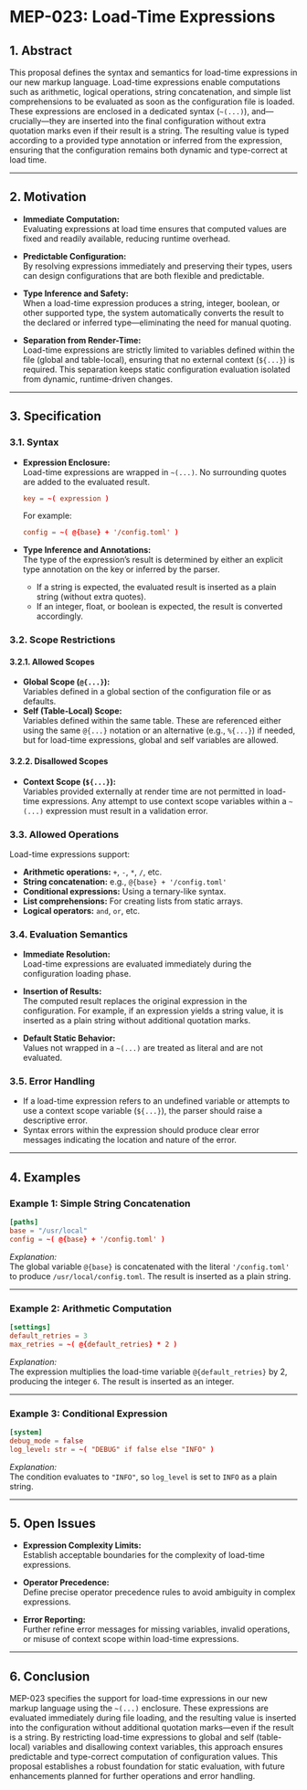 # MEP-023: Load-Time Expressions

## 1. Abstract

This proposal defines the syntax and semantics for load-time expressions in our new markup language. Load-time expressions enable computations such as arithmetic, logical operations, string concatenation, and simple list comprehensions to be evaluated as soon as the configuration file is loaded. These expressions are enclosed in a dedicated syntax (`~(...)`), and—crucially—they are inserted into the final configuration without extra quotation marks even if their result is a string. The resulting value is typed according to a provided type annotation or inferred from the expression, ensuring that the configuration remains both dynamic and type-correct at load time.

---

## 2. Motivation

- **Immediate Computation:**  
  Evaluating expressions at load time ensures that computed values are fixed and readily available, reducing runtime overhead.

- **Predictable Configuration:**  
  By resolving expressions immediately and preserving their types, users can design configurations that are both flexible and predictable.

- **Type Inference and Safety:**  
  When a load-time expression produces a string, integer, boolean, or other supported type, the system automatically converts the result to the declared or inferred type—eliminating the need for manual quoting.

- **Separation from Render-Time:**  
  Load-time expressions are strictly limited to variables defined within the file (global and table-local), ensuring that no external context (`${...}`) is required. This separation keeps static configuration evaluation isolated from dynamic, runtime-driven changes.

---

## 3. Specification

### 3.1. Syntax

- **Expression Enclosure:**  
  Load-time expressions are wrapped in `~(...)`. No surrounding quotes are added to the evaluated result.
  ```toml
  key = ~( expression )
  ```
  For example:
  ```toml
  config = ~( @{base} + '/config.toml' )
  ```

- **Type Inference and Annotations:**  
  The type of the expression’s result is determined by either an explicit type annotation on the key or inferred by the parser.  
  - If a string is expected, the evaluated result is inserted as a plain string (without extra quotes).
  - If an integer, float, or boolean is expected, the result is converted accordingly.

### 3.2. Scope Restrictions

#### 3.2.1. Allowed Scopes

- **Global Scope (`@{...}`):**  
  Variables defined in a global section of the configuration file or as defaults.  
- **Self (Table-Local) Scope:**  
  Variables defined within the same table. These are referenced either using the same `@{...}` notation or an alternative (e.g., `%{...}`) if needed, but for load-time expressions, global and self variables are allowed.

#### 3.2.2. Disallowed Scopes

- **Context Scope (`${...}`):**  
  Variables provided externally at render time are not permitted in load-time expressions. Any attempt to use context scope variables within a `~(...)` expression must result in a validation error.

### 3.3. Allowed Operations

Load-time expressions support:
- **Arithmetic operations:** `+`, `-`, `*`, `/`, etc.
- **String concatenation:** e.g., `@{base} + '/config.toml'`
- **Conditional expressions:** Using a ternary-like syntax.
- **List comprehensions:** For creating lists from static arrays.
- **Logical operators:** `and`, `or`, etc.

### 3.4. Evaluation Semantics

- **Immediate Resolution:**  
  Load-time expressions are evaluated immediately during the configuration loading phase.

- **Insertion of Results:**  
  The computed result replaces the original expression in the configuration. For example, if an expression yields a string value, it is inserted as a plain string without additional quotation marks.

- **Default Static Behavior:**  
  Values not wrapped in a `~(...)` are treated as literal and are not evaluated.

### 3.5. Error Handling

- If a load-time expression refers to an undefined variable or attempts to use a context scope variable (`${...}`), the parser should raise a descriptive error.
- Syntax errors within the expression should produce clear error messages indicating the location and nature of the error.

---

## 4. Examples

### Example 1: Simple String Concatenation

```toml
[paths]
base = "/usr/local"
config = ~( @{base} + '/config.toml' )
```

*Explanation:*  
The global variable `@{base}` is concatenated with the literal `'/config.toml'` to produce `/usr/local/config.toml`. The result is inserted as a plain string.

---

### Example 2: Arithmetic Computation

```toml
[settings]
default_retries = 3
max_retries = ~( @{default_retries} * 2 )
```

*Explanation:*  
The expression multiplies the load-time variable `@{default_retries}` by 2, producing the integer `6`. The result is inserted as an integer.

---

### Example 3: Conditional Expression

```toml
[system]
debug_mode = false
log_level: str = ~( "DEBUG" if false else "INFO" )
```

*Explanation:*  
The condition evaluates to `"INFO"`, so `log_level` is set to `INFO` as a plain string.

---

## 5. Open Issues

- **Expression Complexity Limits:**  
  Establish acceptable boundaries for the complexity of load-time expressions.
  
- **Operator Precedence:**  
  Define precise operator precedence rules to avoid ambiguity in complex expressions.
  
- **Error Reporting:**  
  Further refine error messages for missing variables, invalid operations, or misuse of context scope within load-time expressions.

---

## 6. Conclusion

MEP-023 specifies the support for load-time expressions in our new markup language using the `~(...)` enclosure. These expressions are evaluated immediately during file loading, and the resulting value is inserted into the configuration without additional quotation marks—even if the result is a string. By restricting load-time expressions to global and self (table-local) variables and disallowing context variables, this approach ensures predictable and type-correct computation of configuration values. This proposal establishes a robust foundation for static evaluation, with future enhancements planned for further operations and error handling.

